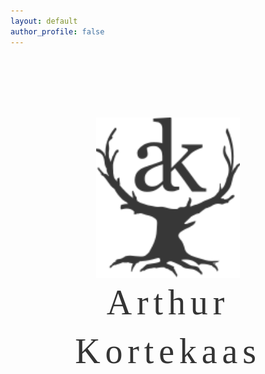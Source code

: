 ```yaml
---
layout: default
author_profile: false
---
```

<style>


.hero-bg {
  position: relative;
  width: 100%;
  height: calc(100vh - 88.8667px - 42.6333px);
  background: url('/assets/images/hero1.webp') center center/cover no-repeat;
  display: flex;
  flex-direction: column;      /* Add this line */
  align-items: center;
  justify-content: flex-start;
  overflow: hidden;
  padding-top: 7em;
}

.hero-logo {
  width: 100%;              /* Let it scale with the container */
  max-width: 230px;         /* Adjust as needed */
  max-height: 80vh;         /* Prevents logo from overflowing vertically */
  height: auto;
  z-index: 2;
}

/* Prevent horizontal scroll on the whole page */
body {
  overflow-x: hidden;
}

.page__footer {
  margin: 0;
}
@media (max-width: 600px) {
  .hero-bg {
    height: calc(100vh - 64.8667px - 30.9999px);
    padding-top: 3em;
  }
  .hero-logo {
    max-width: 140px;
  }
  .hero-name {
    font-family: EB garamond, serif;
    font-size: 3rem;
    letter-spacing: 0.08em;
    margin-top: 0em;
    line-height: 1.2;
    font-weight: 540;
  }
}
</style>

<div class="hero-bg">
  <img class="hero-logo" src="/assets/images/makersmark343434.svg" alt="Logo">
  <div class="hero-name">Arthur Kortekaas</div>
</div>
<style>
.hero-name {
  margin-top: 0em;
  font-family: EB garamond, serif;
  font-size: 3.5rem;
  font-weight: 540;
  letter-spacing: 0.14em;    /* Increase space between letters */
  color: #343434;              /* Adjust color as needed */
  text-shadow: 0 0px 40px rgba(255,255,255,0.3); /* Optional: add some contrast */
  text-align: center;
  line-height: 1.4;
}
</style>